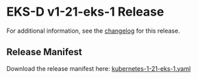 # EKS-D v1-21-eks-1 Release

For additional information, see the [changelog](CHANGELOG-v1-21-eks-1.md) for this release.

## Release Manifest
Download the release manifest here: [kubernetes-1-21-eks-1.yaml](https://distro.eks.amazonaws.com/kubernetes-1-21/kubernetes-1-21-eks-1.yaml)

